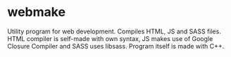 # webmake
Utility program for web development. Compiles HTML, JS and SASS files. HTML compiler is self-made with own syntax, JS makes use of Google Closure Compiler and SASS uses libsass. Program itself is made with C++.
